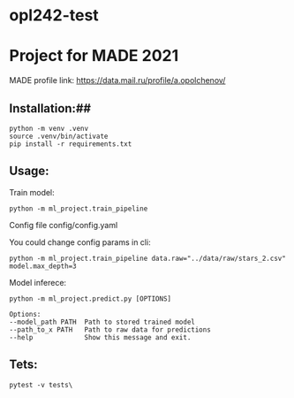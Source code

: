 # opl242-test

# Project for MADE 2021 #

MADE profile link:
https://data.mail.ru/profile/a.opolchenov/

## Installation:##

    python -m venv .venv
    source .venv/bin/activate
    pip install -r requirements.txt


## Usage: ##

Train model:

    python -m ml_project.train_pipeline

Config file config/config.yaml

You could change config params in cli:

    python -m ml_project.train_pipeline data.raw="../data/raw/stars_2.csv" model.max_depth=3

Model inferece:

    python -m ml_project.predict.py [OPTIONS]

    Options:
    --model_path PATH  Path to stored trained model
    --path_to_x PATH   Path to raw data for predictions
    --help             Show this message and exit.


## Tets: ##

    pytest -v tests\
